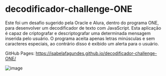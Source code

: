 # decodificador-challenge-ONE
Este foi um desafio sugerido pela Oracle e Alura, dentro do programa ONE, para desenvolver um decodificador de texto com JavaScript. Esta aplicação é capaz de criptografar e descriptografar uma determinada mensagem inserida pelo usuário. O programa aceita apenas letras minúsculas e sem caracteres especiais, ao contrário disso é exibido um alerta para o usuário.

GitHub Pages: https://isabelafagundes.github.io/decodificador-challenge-ONE/

![image](https://user-images.githubusercontent.com/104397121/211377258-22818aaa-244c-43fb-83d1-ec9260c7267e.png)


